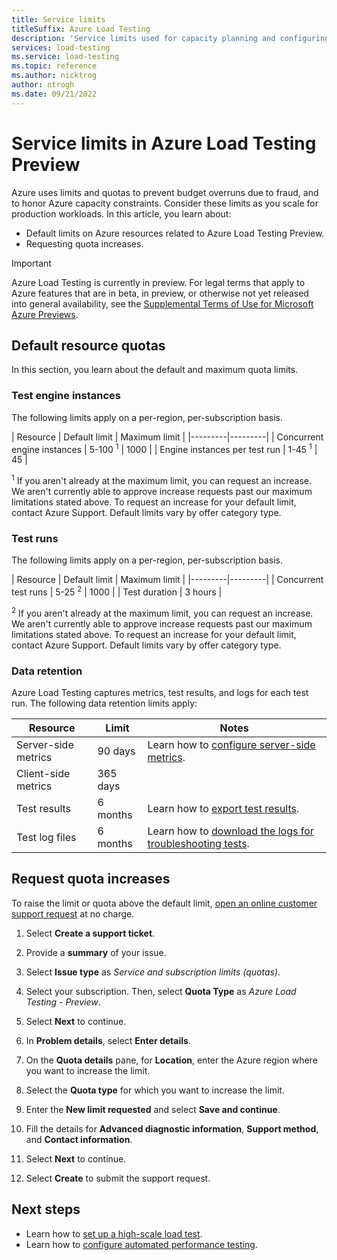 ```yaml
---
title: Service limits
titleSuffix: Azure Load Testing
description: 'Service limits used for capacity planning and configuring high-scale load tests in Azure Load Testing.'
services: load-testing
ms.service: load-testing
ms.topic: reference
ms.author: nicktrog
author: ntrogh
ms.date: 09/21/2022
---
```


# Service limits in Azure Load Testing Preview

Azure uses limits and quotas to prevent budget overruns due to fraud, and to honor Azure capacity constraints. Consider these limits as you scale for production workloads. In this article, you learn about:

- Default limits on Azure resources related to Azure Load Testing Preview.
- Requesting quota increases.

> [!IMPORTANT]
> Azure Load Testing is currently in preview. For legal terms that apply to Azure features that are in beta, in preview, or otherwise not yet released into general availability, see the [Supplemental Terms of Use for Microsoft Azure Previews](https://azure.microsoft.com/support/legal/preview-supplemental-terms/).

## Default resource quotas

In this section, you learn about the default and maximum quota limits.

### Test engine instances

The following limits apply on a per-region, per-subscription basis.

| Resource  | Default limit | Maximum limit |
|---------|---------| 
| Concurrent engine instances |     5-100 <sup>1</sup>    |     1000    |
| Engine instances per test run | 1-45 <sup>1</sup> |  45   | 

<sup>1</sup> If you aren't already at the maximum limit, you can request an increase. We aren't currently able to approve increase requests past our maximum limitations stated above. To request an increase for your default limit, contact Azure Support. Default limits vary by offer category type.

### Test runs

The following limits apply on a per-region, per-subscription basis.

| Resource  | Default limit |  Maximum limit |
|---------|---------|
| Concurrent test runs | 5-25 <sup>2</sup> |     1000    |
| Test duration | 3 hours |

<sup>2</sup> If you aren't already at the maximum limit, you can request an increase. We aren't currently able to approve increase requests past our maximum limitations stated above. To request an increase for your default limit, contact Azure Support. Default limits vary by offer category type.

### Data retention

Azure Load Testing captures metrics, test results, and logs for each test run. The following data retention limits apply:

| Resource | Limit | Notes |
|----------|-------|-------|
| Server-side metrics | 90 days | Learn how to [configure server-side metrics](./how-to-monitor-server-side-metrics.md). |
| Client-side metrics | 365 days | |
| Test results | 6 months | Learn how to [export test results](./how-to-export-test-results.md). |
| Test log files | 6 months | Learn how to [download the logs for troubleshooting tests](./how-to-find-download-logs.md). |

## Request quota increases

To raise the limit or quota above the default limit, [open an online customer support request](https://portal.azure.com/#blade/Microsoft_Azure_Support/HelpAndSupportBlade/newsupportrequest) at no charge.

1. Select **Create a support ticket**.

1. Provide a **summary** of your issue.

1. Select **Issue type** as *Service and subscription limits (quotas)*.

1. Select your subscription. Then, select **Quota Type** as *Azure Load Testing - Preview*.

1. Select **Next** to continue.

1. In **Problem details**, select **Enter details**.

1. On the **Quota details** pane, for **Location**, enter the Azure region where you want to increase the limit.

1. Select the **Quota type** for which you want to increase the limit.

1. Enter the **New limit requested** and select **Save and continue**.

1. Fill the details for **Advanced diagnostic information**, **Support method**, and **Contact information**.

1. Select **Next** to continue.

1. Select **Create** to submit the support request.

## Next steps

- Learn how to [set up a high-scale load test](./how-to-high-scale-load.md).
- Learn how to [configure automated performance testing](./tutorial-identify-performance-regression-with-cicd.md).
